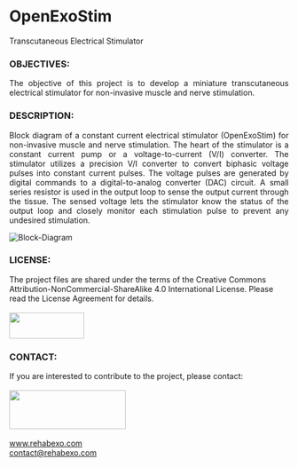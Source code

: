 # OpenExoStim
Transcutaneous Electrical Stimulator

### OBJECTIVES:
<P align="justify"> The objective of this project is to develop a miniature transcutaneous electrical stimulator for non-invasive muscle and nerve stimulation.

### DESCRIPTION:
<P align="justify"> Block diagram of a constant current electrical stimulator (OpenExoStim) for non-invasive muscle and nerve stimulation. The heart of the stimulator is a constant current pump or a voltage-to-current (V/I) converter. The stimulator utilizes a precision V/I converter to convert biphasic voltage pulses into constant current pulses. The voltage pulses are generated by digital commands to a digital-to-analog converter (DAC) circuit. A small series resistor is used in the output loop to sense the output current through the tissue. The sensed voltage lets the stimulator know the status of the output loop and closely monitor each stimulation pulse to prevent any undesired stimulation.

![Block-Diagram](https://github.com/RehabExo/OpenExoStim/blob/main/BlockDiagram.png)

### LICENSE:
The project files are shared under the terms of the Creative Commons Attribution-NonCommercial-ShareAlike 4.0 International License. Please read the License Agreement for details. <br/><br/>
<img src="https://github.com/RehabExo/OpenExoStim/blob/main/by-nc-sa.png" width="135" height="47"><br/>

### CONTACT:
If you are interested to contribute to the project, please contact: <br/>  
<img src="https://github.com/RehabExo/OpenExoStim/blob/main/RehabExo_web.jpeg" width="210" height="70"> <br/>  
www.rehabexo.com <br/>
contact@rehabexo.com <br/>
